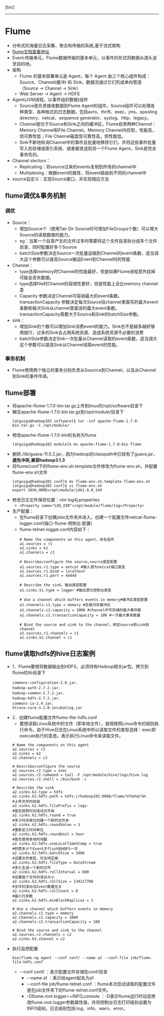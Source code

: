 [toc]

***

# Flume
+ 分布式的海量日志采集、聚合和传输的系统,基于流式架构
+ [flume文档查看地址](http://flume.apache.org/FlumeUserGuide.html)
+ Event:传输单元，Flume数据传输的基本单元，以事件的形式将数据从源头送至目的地。
+ 架构
  - Flume 的基本部署单元是 Agent，每个 Agent 由三个核心组件构成：Source、Channel(缓冲) 和 Sink，数据流通过它们形成单向管道（Source → Channel → Sink）
  - Web Server -> Agent -> HDFS
+ Agent(JVM进程，以事件组织数据)组件
  - Source是负责接收数据到Flume Agent的组件。Source组件可以处理各种类型、各种格式的日志数据，包括avro、thrift、exec、jms、spooling directory、netcat、sequence generator、syslog、http、legacy。
  - Channel是位于Source和Sink之间的缓冲区。Flume自带两种Channel：Memory Channel和File Channel。Memory Channel内存型，性能高，但可靠性低；File Channel磁盘型可靠性高，但性能低。
  - Sink不断地轮询Channel中的事件且批量地移除它们，并将这些事件批量写入到存储或索引系统、或者被发送到另一个Flume Agent。Sink是完全事务性的。
+ Channel slectors：
  - Replicating：将source过来的events复制到所有的channel中
  - Multiplexing：根据event的属性，将event路由到不同的channel中
+ source自定义：实现Source接口，并实现相应方法
## flume调优&事务机制
### 调优
+ Source：
  - 增加Source个（使用Tair Dir Source时可增加FileGroups个数）可以增大Source的读取数据的能力。
  - eg：当某一个目录产生的文件过多时需要将这个文件目录拆分成多个文件目录，同时配置好多个Source
  - batchSize参数决定Source一次批量运输到Channel的event条数，适当调大这个参数可以提高Source搬运Event到Channel时的性能
+ Channel：
  - type选择memory时Channel的性能最好，但是如果Flume进程意外挂掉可能会丢失数据。
  - type选择file时Channel的容错性更好，但是性能上会比memory channel差
  - Capacity 参数决定Channel可容纳最大的event条数。transactionCapacity 参数决定每次Source往channel里面写的最大event条数和每次Sink从channel里面读的最大event条数。transactionCapacity需要大于Source和Sink的batchSize参数。
+ sink：
  - 增加Sink的个数可以增加Sink消费event的能力。Sink也不是越多越好够用就行，过多的Sink会占用系统资源，造成系统资源不必要的浪费
  - batchSize参数决定Sink一次批量从Channel读取的event条数，适当调大这个参数可以提高Sink从Channel读取event的性能。
### 事务机制
+ Flume使用两个独立的事务分别负责从Soucrce到Channel，以及从Channel到Sink的事件传递。

## flume部署
+ 将apache-flume-1.7.0-bin.tar.gz上传到linux的/opt/software目录下
+ 解压apache-flume-1.7.0-bin.tar.gz到/opt/module/目录下
  ```
  [atguigu@hadoop102 software]$ tar -zxf apache-flume-1.7.0-bin.tar.gz -C /opt/module/
  ```
+ 修改apache-flume-1.7.0-bin的名称为flume
  ```
  [atguigu@hadoop102 module]$ mv apache-flume-1.7.0-bin flume
  ```
+ 删除./lib/guava-11.0.2.jar，因为hadoop的classpath中已经有了guava.jar，**避免冲突,兼容hadoop3.1.3**
+ 将flume/conf下的flume-env.sh.template文件修改为flume-env.sh，并配置flume-env.sh文件
  ```
  [atguigu@hadoop102 conf]$ mv flume-env.sh.template flume-env.sh
  [atguigu@hadoop102 conf]$ vi flume-env.sh
  export JAVA_HOME=/opt/module/jdk1.8.0_144
  ```
+ 修改日志文件保存位置：vim log4j.properties
  - `<Property name="LOG_DIR">/opt/module/flume/log</Property>`
+ 生产配置：
  - 在flume目录下创建jobs文件夹并进入，创建一个配置文件netcat-flume-logger.conf(端口-flume-控制台.配置)
  - flume-telnet-logger.conf内容如下：
    ```
    # Name the components on this agent，命名组件
    a1.sources = r1
    a1.sinks = k1
    a1.channels = c1

    # Describe/configure the source,source类型配置
    a1.sources.r1.type = netcat #输入源为netcat端口类型
    a1.sources.r1.bind = localhost
    a1.sources.r1.port = 44444

    # Describe the sink，输出类型配置
    a1.sinks.k1.type = logger #输出源为控制台类型

    # Use a channel which buffers events in memory#缓冲区类型配置
    a1.channels.c1.type = memory #总是内存缓冲区
    a1.channels.c1.capacity = 1000 #channel中可存储的最大事件数
    a1.channels.c1.transactionCapacity = 100 #一次最大事务数量

    # Bind the source and sink to the channel，绑定source和sink到channel
    a1.sources.r1.channels = c1
    a1.sinks.k1.channel = c1
    ```

## flume读取hdfs的hive日志案例
+ 1．Flume要想将数据输出到HDFS，必须持有Hadoop相关jar包，拷贝到flume的lib目录下
  ```
  commons-configuration-1.6.jar、
  hadoop-auth-2.7.2.jar、
  hadoop-common-2.7.2.jar、
  hadoop-hdfs-2.7.2.jar、
  commons-io-2.4.jar、
  htrace-core-3.1.0-incubating.jar
  ```
+ 2．创建flume配置文件flume-flie-hdfs.conf
  - 要想读取Linux系统中的文件（即本地文件），就得按照Linux命令的规则执行命令。由于Hive日志在Linux系统中所以读取文件的类型选择：exec即execute执行的意思。表示执行Linux命令来读取文件。
  ```
  # Name the components on this agent
  a2.sources = r2
  a2.sinks = k2
  a2.channels = c2
  
  # Describe/configure the source
  a2.sources.r2.type = exec
  a2.sources.r2.command = tail -F /opt/module/hive/logs/hive.log
  a2.sources.r2.shell = /bin/bash -c

  # Describe the sink
  a2.sinks.k2.type = hdfs
  a2.sinks.k2.hdfs.path = hdfs://hadoop102:9000/flume/%Y%m%d/%H
  #上传文件的前缀
  a2.sinks.k2.hdfs.filePrefix = logs-
  #是否按照时间滚动文件夹
  a2.sinks.k2.hdfs.round = true
  #多少时间单位创建一个新的文件夹
  a2.sinks.k2.hdfs.roundValue = 1
  #重新定义时间单位
  a2.sinks.k2.hdfs.roundUnit = hour
  #是否使用本地时间戳
  a2.sinks.k2.hdfs.useLocalTimeStamp = true
  #积攒多少个Event才flush到HDFS一次
  a2.sinks.k2.hdfs.batchSize = 1000
  #设置文件类型，可支持压缩
  a2.sinks.k2.hdfs.fileType = DataStream
  #多久生成一个新的文件
  a2.sinks.k2.hdfs.rollInterval = 600
  #设置每个文件的滚动大小
  a2.sinks.k2.hdfs.rollSize = 134217700
  #文件的滚动与Event数量无关
  a2.sinks.k2.hdfs.rollCount = 0
  #最小冗余数
  a2.sinks.k2.hdfs.minBlockReplicas = 1

  # Use a channel which buffers events in memory
  a2.channels.c2.type = memory
  a2.channels.c2.capacity = 1000
  a2.channels.c2.transactionCapacity = 100

  # Bind the source and sink to the channel
  a2.sources.r2.channels = c2
  a2.sinks.k2.channel = c2
  ```
+ 执行监控配置
  ```
  bin/flume-ng agent --conf conf/ --name a2 --conf-file job/flume-file-hdfs.conf
  ```
  - --conf conf/  ：表示配置文件存储在conf/目录
	- --name a1	：表示给agent起名为a1
	- --conf-file job/flume-telnet.conf ：flume本次启动读取的配置文件是在job文件夹下的flume-telnet.conf文件。
	- -Dflume.root.logger==INFO,console ：-D表示flume运行时动态修改flume.root.logger参数属性值，并将控制台日志打印级别设置为INFO级别。日志级别包括:log、info、warn、error。


































